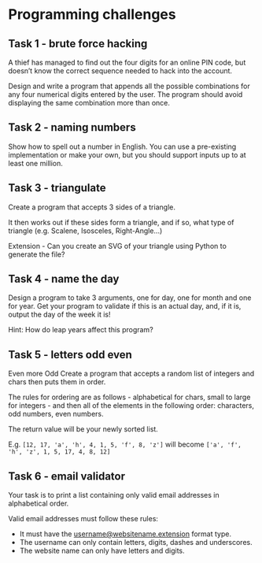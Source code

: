 # Programming challenges

## Task 1 - brute force hacking
A thief has managed to find out the four digits for an online PIN code, but doesn’t know the correct sequence needed to
hack into the account.

Design and write a program that appends all the possible combinations for any four numerical digits entered by the user.
The program should avoid displaying the same combination more than once.

## Task 2 - naming numbers
Show how to spell out a number in English. You can use a pre-existing implementation or make your own, but you should
support inputs up to at least one million.

## Task 3 - triangulate
Create a program that accepts 3 sides of a triangle.

It then works out if these sides form a triangle, and if so,
what type of triangle (e.g. Scalene, Isosceles, Right-Angle...)

Extension - Can you create an SVG of your triangle using Python to generate the file?

## Task 4 - name the day
Design a program to take 3 arguments, one for day, one for month and one for year.
Get your program to validate if this is an actual day, and, if it is, output the day of the week it is!

Hint: How do leap years affect this program?

## Task 5 - letters odd even
Even more Odd
Create a program that accepts a random list of integers and chars then puts them in order.

The rules for ordering are as follows - alphabetical for chars, small to large for integers - and then
all of the elements in the following order: characters, odd numbers, even numbers.

The return value will be your newly sorted list.

E.g. `[12, 17, 'a', 'h', 4, 1, 5, 'f', 8, 'z']` will become `['a', 'f', 'h', 'z', 1, 5, 17, 4, 8, 12]`

## Task 6 - email validator
Your task is to print a list containing only valid email addresses in alphabetical order.

Valid email addresses must follow these rules:

- It must have the username@websitename.extension format type.
- The username can only contain letters, digits, dashes and underscores.
- The website name can only have letters and digits.
